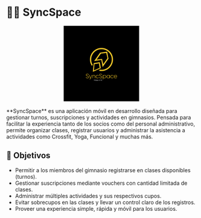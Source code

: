 # 🏋️‍♂️ SyncSpace
<p align="center">
  <img src="LogoSyncSpace.jpg" alt="GymApp Logo" width="200"/>
</p>
**SyncSpace** es una aplicación móvil en desarrollo diseñada para gestionar turnos, suscripciones y actividades en gimnasios. Pensada para facilitar la experiencia tanto de los socios como del personal administrativo, permite organizar clases, registrar usuarios y administrar la asistencia a actividades como Crossfit, Yoga, Funcional y muchas más.

## 🎯 Objetivos

- Permitir a los miembros del gimnasio registrarse en clases disponibles (turnos).
- Gestionar suscripciones mediante vouchers con cantidad limitada de clases.
- Administrar múltiples actividades y sus respectivos cupos.
- Evitar sobrecupos en las clases y llevar un control claro de los registros.
- Proveer una experiencia simple, rápida y móvil para los usuarios.
